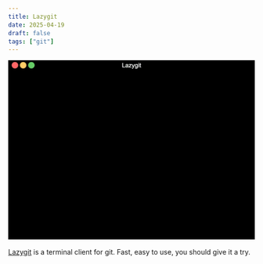 ```yaml
---
title: Lazygit
date: 2025-04-19
draft: false
tags: ["git"]
---
```


![lazygit.gif](lazygit.gif)

[Lazygit](https://github.com/jesseduffield/lazygit) is a terminal client for git.
Fast, easy to use, you should give it a try.
